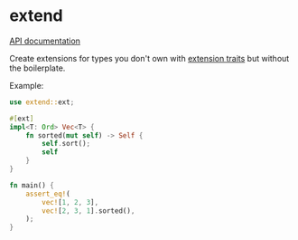 # extend

[API documentation](https://docs.rs/extend/0.2.0/extend/)

Create extensions for types you don't own with [extension traits] but without the boilerplate.

Example:

```rust
use extend::ext;

#[ext]
impl<T: Ord> Vec<T> {
    fn sorted(mut self) -> Self {
        self.sort();
        self
    }
}

fn main() {
    assert_eq!(
        vec![1, 2, 3],
        vec![2, 3, 1].sorted(),
    );
}
```

[extension traits]: https://dev.to/matsimitsu/extending-existing-functionality-in-rust-with-traits-in-rust-3622
